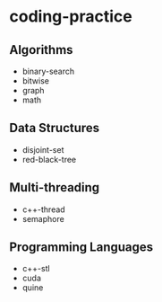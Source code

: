 # coding-practice

## Algorithms
* binary-search
* bitwise
* graph
* math

## Data Structures
* disjoint-set
* red-black-tree

## Multi-threading
* c++-thread
* semaphore

## Programming Languages
* c++-stl
* cuda
* quine
